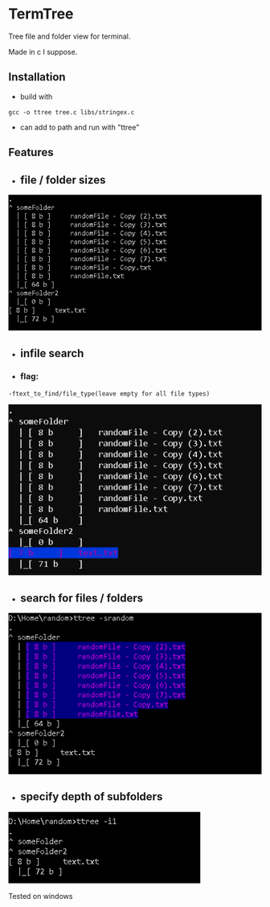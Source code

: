 # TermTree
Tree file and folder view for terminal.

Made in c I suppose. 

## Installation
* build with 
```
gcc -o ttree tree.c libs/stringex.c
```
* can add to path and run with "ttree"

## Features
* ## file / folder sizes

![Alt text](https://github.com/bendikMichal/termtree/blob/images/ttree01.PNG)


* ## infile search
* ### flag:

```
-ftext_to_find/file_type(leave empty for all file types)
```
![Alt text](https://github.com/bendikMichal/termtree/blob/images/ttree04.PNG)


* ## search for files / folders

![Alt text](https://github.com/bendikMichal/termtree/blob/images/ttree02.PNG)


* ## specify depth of subfolders

![Alt text](https://github.com/bendikMichal/termtree/blob/images/ttree03.PNG)


Tested on windows
